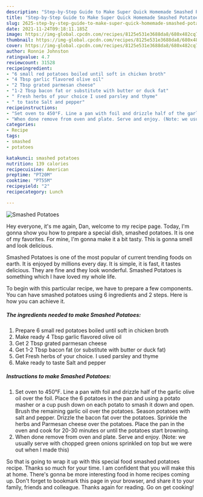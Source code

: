 ```yaml
---
description: "Step-by-Step Guide to Make Super Quick Homemade Smashed Potatoes"
title: "Step-by-Step Guide to Make Super Quick Homemade Smashed Potatoes"
slug: 2625-step-by-step-guide-to-make-super-quick-homemade-smashed-potatoes
date: 2021-11-24T09:18:11.185Z
image: https://img-global.cpcdn.com/recipes/8125e531e3688da8/680x482cq70/smashed-potatoes-recipe-main-photo.jpg
thumbnail: https://img-global.cpcdn.com/recipes/8125e531e3688da8/680x482cq70/smashed-potatoes-recipe-main-photo.jpg
cover: https://img-global.cpcdn.com/recipes/8125e531e3688da8/680x482cq70/smashed-potatoes-recipe-main-photo.jpg
author: Ronnie Johnston
ratingvalue: 4.7
reviewcount: 31528
recipeingredient:
- "6 small red potatoes boiled until soft in chicken broth"
- "4 Tbsp garlic flavored olive oil"
- "2 Tbsp grated parmesan cheese"
- "1-2 Tbsp bacon fat or substitute with butter or duck fat"
- " Fresh herbs of your choice I used parsley and thyme"
- " to taste Salt and pepper"
recipeinstructions:
- "Set oven to 450°F. Line a pan with foil and drizzle half of the garlic olive oil over the foil. Place the 6 potatoes in the pan and using a potato masher or a cup push down on each potato to smash it down and open. Brush the remaining garlic oil over the potatoes. Season potatoes with salt and pepper. Drizzle the bacon fat over the potatoes. Sprinkle the herbs and Parmesan cheese over the potatoes. Place the pan in the oven and cook for 20-30 minutes or until the potatoes start browning."
- "When done remove from oven and plate. Serve and enjoy. (Note: we usually serve with chopped green onions sprinkled on top but we were out when I made this)"
categories:
- Recipe
tags:
- smashed
- potatoes

katakunci: smashed potatoes 
nutrition: 139 calories
recipecuisine: American
preptime: "PT20M"
cooktime: "PT55M"
recipeyield: "2"
recipecategory: Lunch

---
```



![Smashed Potatoes](https://img-global.cpcdn.com/recipes/8125e531e3688da8/680x482cq70/smashed-potatoes-recipe-main-photo.jpg)

Hey everyone, it's me again, Dan, welcome to my recipe page. Today, I'm gonna show you how to prepare a special dish, smashed potatoes. It is one of my favorites. For mine, I'm gonna make it a bit tasty. This is gonna smell and look delicious.

Smashed Potatoes is one of the most popular of current trending foods on earth. It is enjoyed by millions every day. It is simple, it is fast, it tastes delicious. They are fine and they look wonderful. Smashed Potatoes is something which I have loved my whole life.




To begin with this particular recipe, we have to prepare a few components. You can have smashed potatoes using 6 ingredients and 2 steps. Here is how you can achieve it.

<!--inarticleads1-->

##### The ingredients needed to make Smashed Potatoes:

1. Prepare 6 small red potatoes boiled until soft in chicken broth
1. Make ready 4 Tbsp garlic flavored olive oil
1. Get 2 Tbsp grated parmesan cheese
1. Get 1-2 Tbsp bacon fat (or substitute with butter or duck fat)
1. Get  Fresh herbs of your choice. I used parsley and thyme
1. Make ready  to taste Salt and pepper




<!--inarticleads2-->

##### Instructions to make Smashed Potatoes:

1. Set oven to 450°F. Line a pan with foil and drizzle half of the garlic olive oil over the foil. Place the 6 potatoes in the pan and using a potato masher or a cup push down on each potato to smash it down and open. Brush the remaining garlic oil over the potatoes. Season potatoes with salt and pepper. Drizzle the bacon fat over the potatoes. Sprinkle the herbs and Parmesan cheese over the potatoes. Place the pan in the oven and cook for 20-30 minutes or until the potatoes start browning.
1. When done remove from oven and plate. Serve and enjoy. (Note: we usually serve with chopped green onions sprinkled on top but we were out when I made this)




So that is going to wrap it up with this special food smashed potatoes recipe. Thanks so much for your time. I am confident that you will make this at home. There's gonna be more interesting food in home recipes coming up. Don't forget to bookmark this page in your browser, and share it to your family, friends and colleague. Thanks again for reading. Go on get cooking!
